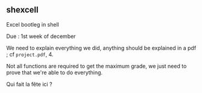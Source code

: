 ## shexcell
Excel bootleg in shell

Due : 1st week of december

We need to explain everything we did, anything should be explained in a pdf ; cf `project.pdf`, 4.

Not all functions are required to get the maximum grade, we just need to prove that we're able to do everything. 



Qui fait la fête ici ? 

